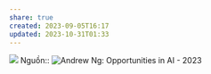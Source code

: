 ```yaml
---
share: true
created: 2023-09-05T16:17
updated: 2023-10-31T01:33
---
```

![](https://i.imgur.com/yqnCnok.png)
Nguồn:: ![Andrew Ng: Opportunities in AI - 2023](https://www.youtube.com/watch?v=5p248yoa3oE&t=791s)